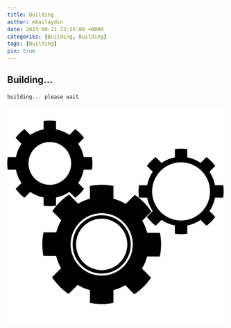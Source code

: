 ```yaml
---
title: Building
author: mkailaydin
date: 2023-09-21 23:25:00 +0800
categories: [Building, Building]
tags: [Building]
pin: true
---
```



## Building...

```bash
building... please wait
```

![Desktop View](/assets/img/building.png)